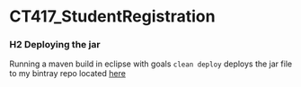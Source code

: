 # CT417_StudentRegistration

### H2 Deploying the jar 

Running a maven build in eclipse with goals `clean deploy` deploys the jar file to my bintray repo located [here](https://bintray.com/matt-finn/bintray-mvn-repo/StudentRegistration)
